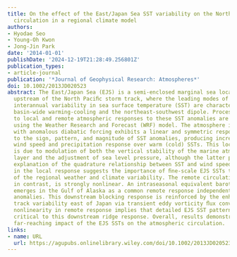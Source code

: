 ```yaml
---
title: On the effect of the East/Japan Sea SST variability on the North Pacific atmospheric
  circulation in a regional climate model
authors:
- Hyodae Seo
- Young‐Oh Kwon
- Jong‐Jin Park
date: '2014-01-01'
publishDate: '2024-12-19T21:28:49.256801Z'
publication_types:
- article-journal
publication: '*Journal of Geophysical Research: Atmospheres*'
doi: 10.1002/2013JD020523
abstract: The East/Japan Sea (EJS) is a semi-enclosed marginal sea located in the
  upstream of the North Paciﬁc storm track, where the leading modes of wintertime
  interannual variability in sea surface temperature (SST) are characterized by the
  basin-wide warming-cooling and the northeast-southwest dipole. Processes leading
  to local and remote atmospheric responses to these SST anomalies are investigated
  using the Weather Research and Forecast (WRF) model. The atmosphere in direct contact
  with anomalous diabatic forcing exhibits a linear and symmetric response with respect
  to the sign, pattern, and magnitude of SST anomalies, producing increased (decreased)
  wind speed and precipitation response over warm (cold) SSTs. This local response
  is due to modulation of both the vertical stability of the marine atmospheric boundary
  layer and the adjustment of sea level pressure, although the latter provides a better
  explanation of the quadrature relationship between SST and wind speed. The linearity
  in the local response suggests the importance of ﬁne-scale EJS SSTs to predictability
  of the regional weather and climate variability. The remote circulation response,
  in contrast, is strongly nonlinear. An intraseasonal equivalent barotropic ridge
  emerges in the Gulf of Alaska as a common remote response independent of EJS SST
  anomalies. This downstream blocking response is reinforced by the enhanced storm
  track variability east of Japan via transient eddy vorticity ﬂux convergence. Strong
  nonlinearity in remote response implies that detailed EJS SST patterns may not be
  critical to this downstream ridge response. Overall, results demonstrate a remarkably
  far-reaching impact of the EJS SSTs on the atmospheric circulation.
links:
- name: URL
  url: https://agupubs.onlinelibrary.wiley.com/doi/10.1002/2013JD020523
---
```

